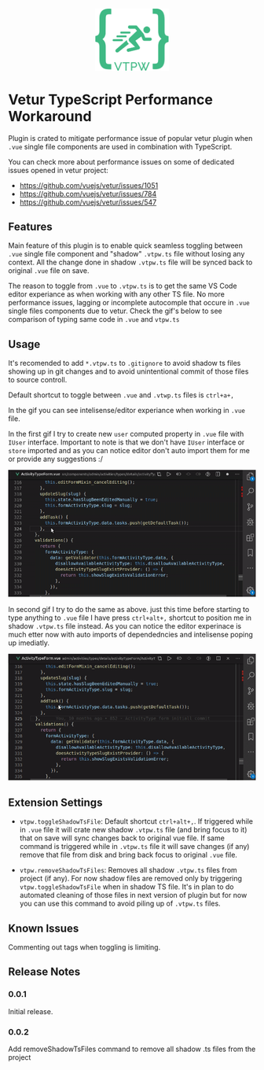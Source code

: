 <p align="center">
  <img 
       src="https://raw.githubusercontent.com/snovakovic/vtpw/master/logo.png" 
       alt="logo"
       width="150"
   />
</p>

# **V**etur **T**ypeScript **P**erformance **W**orkaround

Plugin is crated to mitigate performance issue of popular vetur plugin when `.vue` single file components are used in combination with TypeScript.

You can check more about performance issues on some of dedicated issues opened in vetur project:

* https://github.com/vuejs/vetur/issues/1051
* https://github.com/vuejs/vetur/issues/784
* https://github.com/vuejs/vetur/issues/547

## Features

Main feature of this plugin is to enable quick seamless toggling between `.vue` single file component and "shadow" `.vtpw.ts` file without losing any context. All the change done in shadow `.vtpw.ts` file will be synced back to original `.vue` file on save.

The reason to toggle from `.vue` to `.vtpw.ts` is to get the same VS Code editor experiance as when working with any other TS file. No more performance issues, lagging or incomplete autocomple that occure in `.vue` single files components due to vetur. Check the gif's below to see comparison of typing same code in `.vue` and `vtpw.ts`

## Usage

It's recomended to add `*.vtpw.ts` to `.gitignore` to avoid shadow ts files showing up in git changes and to avoid unintentional commit of those files to source controll.

Default shortcut to toggle between `.vue` and `.vtwp.ts` files is `ctrl+a+,`

In the gif you can see intelisense/editor experiance when working in `.vue` file.

In the first gif I try to create new `user` computed property in `.vue` file with `IUser` interface.
Important to note is that we don't have `IUser` interface or `store` imported and as you can notice editor don't
auto import them for me or provide any suggestions :/

![preview](https://raw.githubusercontent.com/snovakovic/vtpw/master/vue-file.gif)

In second gif I try to do the same as above. just this time before starting to type anything to `.vue` file I have
press `ctrl+alt+,` shortcut to position me in shadow `.vtpw.ts` file instead.
As you can notice the editor experinace is much etter now with auto imports of dependedncies and intelisense poping up imediatly.

![preview](https://raw.githubusercontent.com/snovakovic/vtpw/master/vtpw.gif)


## Extension Settings

* `vtpw.toggleShadowTsFile`: Default shortcut `ctrl+alt+,`. If triggered while in `.vue` file
it will crate new shadow `.vtpw.ts` file (and bring focus to it) that on save will sync changes back to original vue file.
If same command is triggered while in `.vtpw.ts` file it will save changes (if any) remove that file from disk
and bring back focus to original `.vue` file.

* `vtpw.removeShadowTsFiles`: Removes all shadow `.vtpw.ts` files from project (if any). For now shadow files are removed only
by triggering `vtpw.toggleShadowTsFile` when in shadow TS file. It's in plan to do automated cleaning of those files in next version of plugin but for now you can use this command to avoid piling up of `.vtpw.ts` files.

## Known Issues

Commenting out tags when toggling is limiting.

## Release Notes

### 0.0.1

Initial release.

### 0.0.2

Add removeShadowTsFiles command to remove all shadow .ts files from the project
